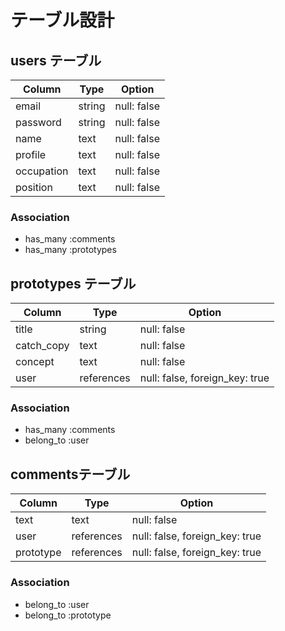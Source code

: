 # テーブル設計

## users テーブル

| Column     | Type   | Option      |
| ---------- | ------ | ------------|
| email      | string | null: false |
| password   | string | null: false |
| name       | text   | null: false |
| profile    | text   | null: false |
| occupation | text   | null: false |
| position   | text   | null: false |

### Association

- has_many :comments
- has_many :prototypes

## prototypes テーブル

| Column     | Type        | Option                         |
| ---------- | ----------- | -------------------------------|
| title      | string      | null: false                    |
| catch_copy | text        | null: false                    |
| concept    | text        | null: false                    |
| user       | references  | null: false, foreign_key: true |

### Association

- has_many :comments
- belong_to :user

## commentsテーブル

| Column    | Type        | Option                         |
| --------- | ----------- | -------------------------------|
| text      | text        | null: false                    |
| user      | references  | null: false, foreign_key: true |
| prototype | references  | null: false, foreign_key: true |

### Association

- belong_to :user
- belong_to :prototype
